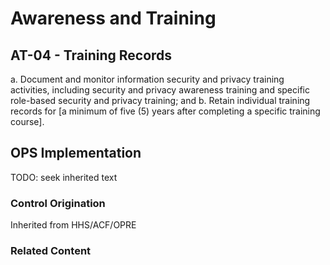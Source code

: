 # Awareness and Training
## AT-04 - Training Records

a. Document and monitor information security and privacy training activities, including security and privacy awareness training and specific role-based security and privacy training; and
b. Retain individual training records for [a minimum of five (5) years after completing a specific training course].

## OPS Implementation

TODO: seek inherited text

### Control Origination

Inherited from HHS/ACF/OPRE

### Related Content
